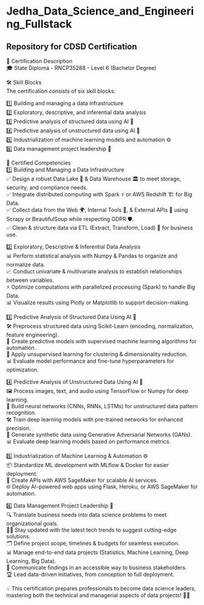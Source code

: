# Jedha_Data_Science_and_Engineering_Fullstack
## Repository for CDSD Certification

📜 Certification Description  
🎓 State Diploma - RNCP35288 - Level 6 (Bachelor Degree)

🛠️ Skill Blocks  
The certification consists of six skill blocks:

1️⃣ Building and managing a data infrastructure  
2️⃣ Exploratory, descriptive, and inferential data analysis  
3️⃣ Predictive analysis of structured data using AI 🤖  
4️⃣ Predictive analysis of unstructured data using AI 🧠  
5️⃣ Industrialization of machine learning models and automation ⚙️  
6️⃣ Data management project leadership 🚀  

📌 Certified Competencies  
1️⃣ Building and Managing a Data Infrastructure  
✅ Design a robust Data Lake 🌊 & Data Warehouse 🏛️ to meet storage, security, and compliance needs.  
✅ Integrate distributed computing with Spark ⚡ or AWS Redshift 🏗️ for Big Data.  
✅ Collect data from the Web 🌍, Internal Tools 🏢, & External APIs 🔗 using Scrapy or BeautifulSoup while respecting GDPR 🛡️.  
✅ Clean & structure data via ETL (Extract, Transform, Load) 🔄 for business use.  

2️⃣ Exploratory, Descriptive & Inferential Data Analysis  
📊 Perform statistical analysis with Numpy & Pandas to organize and normalize data.  
📈 Conduct univariate & multivariate analysis to establish relationships between variables.  
⚡ Optimize computations with parallelized processing (Spark) to handle Big Data.  
📊 Visualize results using Plotly or Matplotlib to support decision-making.  

3️⃣ Predictive Analysis of Structured Data Using AI 🤖  
🛠️ Preprocess structured data using Scikit-Learn (encoding, normalization, feature engineering).  
🔮 Create predictive models with supervised machine learning algorithms for automation.  
🧩 Apply unsupervised learning for clustering & dimensionality reduction.  
📊 Evaluate model performance and fine-tune hyperparameters for optimization.  

4️⃣ Predictive Analysis of Unstructured Data Using AI 🧠  
🖼️ Process images, text, and audio using TensorFlow or Numpy for deep learning.  
🧬 Build neural networks (CNNs, RNNs, LSTMs) for unstructured data pattern recognition.  
🛠️ Train deep learning models with pre-trained networks for enhanced precision.  
🎨 Generate synthetic data using Generative Adversarial Networks (GANs).  
📊 Evaluate deep learning models based on performance metrics.  

5️⃣ Industrialization of Machine Learning & Automation ⚙️  
📦 Standardize ML development with MLflow & Docker for easier deployment.  
🔌 Create APIs with AWS SageMaker for scalable AI services.  
🌐 Deploy AI-powered web apps using Flask, Heroku, or AWS SageMaker for automation.  

6️⃣ Data Management Project Leadership 🚀  
🔍 Translate business needs into data science problems to meet organizational goals.  
🧑‍💻 Stay updated with the latest tech trends to suggest cutting-edge solutions.  
🗂️ Define project scope, timelines & budgets for seamless execution.  
📊 Manage end-to-end data projects (Statistics, Machine Learning, Deep Learning, Big Data).  
📢 Communicate findings in an accessible way to business stakeholders.  
🏆 Lead data-driven initiatives, from conception to full deployment.  

💡 This certification prepares professionals to become data science leaders, mastering both the technical and managerial aspects of data projects! 🚀🎯
